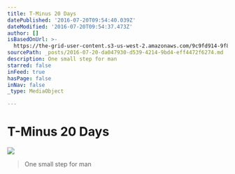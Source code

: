 ```yaml
---
title: T-Minus 20 Days
datePublished: '2016-07-20T09:54:40.039Z'
dateModified: '2016-07-20T09:54:37.473Z'
author: []
isBasedOnUrl: >-
  https://the-grid-user-content.s3-us-west-2.amazonaws.com/9c9fd914-9f86-433a-abaa-b799808ea720.jpg
sourcePath: _posts/2016-07-20-da047930-d539-4214-9bd4-eff4472f6274.md
description: One small step for man
starred: false
inFeed: true
hasPage: false
inNav: false
_type: MediaObject

---
```

# T-Minus 20 Days
![](https://the-grid-user-content.s3-us-west-2.amazonaws.com/9c9fd914-9f86-433a-abaa-b799808ea720.jpg)

> One small step for man